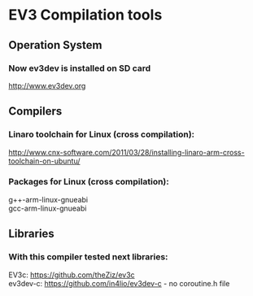 # **EV3 Compilation tools** #

## Operation System ##

### Now ev3dev is installed on SD card ###
http://www.ev3dev.org

## Compilers ##

### Linaro toolchain for Linux (cross compilation): ###
http://www.cnx-software.com/2011/03/28/installing-linaro-arm-cross-toolchain-on-ubuntu/

### Packages for Linux (cross compilation): ###
g++-arm-linux-gnueabi  
gcc-arm-linux-gnueabi

## Libraries ##

### With this compiler tested next libraries: ###
EV3c:
https://github.com/theZiz/ev3c  
ev3dev-c:
https://github.com/in4lio/ev3dev-c - no coroutine.h file